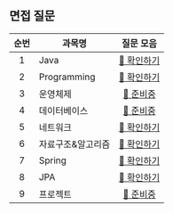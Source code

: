 ## 면접 질문

|순번|과목명|질문 모음|
|:-:|-|:-:|
|1|Java|[📒 확인하기][java]|
|2|Programming|[📒 확인하기][programming]|
|3|운영체제|[🔧 준비중]()|
|4|데이터베이스|[🔧 준비중]()|
|5|네트워크|[📒 확인하기][network]|
|6|자료구조&알고리즘|[📒 확인하기][structure]|
|7|Spring|[📒 확인하기][spring]|
|8|JPA|[📒 확인하기][jpa]|
|9|프로젝트|[🔧 준비중]()|

[java]: ./java
[programming]: ./programming
[network]: ./network
[structure]: ./structure
[spring]: ./spring
[jpa]: ./jpa